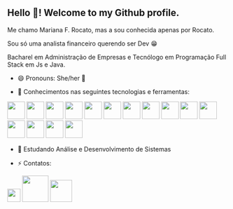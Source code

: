 ## Hello 👋! Welcome to my Github profile.

Me chamo Mariana F. Rocato, mas a sou conhecida apenas por Rocato.

Sou só uma analista financeiro querendo ser Dev :grin:

Bacharel em Administração de Empresas e Tecnólogo em Programação Full Stack em Js e Java.

- 😄 Pronouns: She/her :kiss:

- 🔭 Conhecimentos nas seguintes tecnologias e ferramentas:

 <div> 
           <img aligin:"center" height="40" width="40" src="https://cdn.jsdelivr.net/gh/devicons/devicon/icons/java/java-original-wordmark.svg" />
           <img aligin:"center" height="40" width="40" src="https://cdn.jsdelivr.net/gh/devicons/devicon/icons/javascript/javascript-plain.svg" />
            <img aligin:"center" height="40" width="40" src="https://cdn.jsdelivr.net/gh/devicons/devicon/icons/spring/spring-original-wordmark.svg" />
           <img aligin:"center" height="40" width="40" src="https://cdn.jsdelivr.net/gh/devicons/devicon/icons/nodejs/nodejs-original-wordmark.svg" />
            <img aligin:"center" height="40" width="40" src="https://cdn.jsdelivr.net/gh/devicons/devicon/icons/npm/npm-original-wordmark.svg" />
             <img aligin:"center" height="40" width="40" src="https://cdn.jsdelivr.net/gh/devicons/devicon/icons/yarn/yarn-original-wordmark.svg" />
            <img aligin:"center" height="40" width="40" src="https://cdn.jsdelivr.net/gh/devicons/devicon/icons/mysql/mysql-original-wordmark.svg" />
            <img aligin:"center" height="40" width="40" src="https://cdn.jsdelivr.net/gh/devicons/devicon/icons/html5/html5-original-wordmark.svg" />
             <img aligin:"center" height="40" width="40" src="https://cdn.jsdelivr.net/gh/devicons/devicon/icons/css3/css3-original-wordmark.svg" />
            <img aligin:"center" height="40" width="40" src="https://cdn.jsdelivr.net/gh/devicons/devicon/icons/react/react-original-wordmark.svg" />
            <img aligin:"center" height="40" width="40" src="https://cdn.jsdelivr.net/gh/devicons/devicon/icons/typescript/typescript-original.svg" />
             <img aligin:"center" height="40" width="40" src="https://cdn.jsdelivr.net/gh/devicons/devicon/icons/materialui/materialui-original.svg" />
            <i class="devicon-canva-original colored"></i>
            <img aligin:"center" height="40" width="40" src="https://cdn.jsdelivr.net/gh/devicons/devicon/icons/github/github-original-wordmark.svg" />
            <img aligin:"center" height="40" width="40" src="https://cdn.jsdelivr.net/gh/devicons/devicon/icons/git/git-original-wordmark.svg" />
            <img aligin:"center" height="40" width="40" src="https://cdn.jsdelivr.net/gh/devicons/devicon/icons/vscode/vscode-original-wordmark.svg" />


</div>

- 🌱 Estudando Análise e Desenvolvimento de Sistemas


- ⚡ Contatos: 

<div>
  <a href="https://www.instagram.com/f.rocato/" target="_blank"><img aligin="center" heigth="30" width="30" src="https://cdn-icons-png.flaticon.com/512/174/174855.png" target="_blank"></a>
  <a href = "mailto::mariana.rocato_flaibam@hotmail.com"><img aligin="center" heigth="60" width="60" src="https://encrypted-tbn0.gstatic.com/images?q=tbn:ANd9GcQ6T8OS5bwOQJCfuSePry5C5_-2pDHMN51HqQ&usqp=CAU" alvo="_blank"></a>
  <a href="https://www.linkedin.com/in/marianarocato/" target="_blank"><img aligin="center" heigth="60" width="50" src="https://cdn.jsdelivr.net/gh/devicons/devicon/icons/linkedin/linkedin-original-wordmark.svg" target="_blank"></a>
  
</div>
